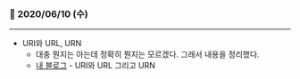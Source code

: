 ### 📖 2020/06/10 (수)

---

- URI와 URL, URN
  - 대충 뭔지는 아는데 정확히 뭔지는 모르겠다. 그래서 내용을 정리했다.
  - [내 블로그](https://sjkim-dev.tistory.com/30) - URI와 URL 그리고 URN
